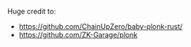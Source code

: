 

Huge credit to:
- https://github.com/ChainUpZero/baby-plonk-rust/
- https://github.com/ZK-Garage/plonk
